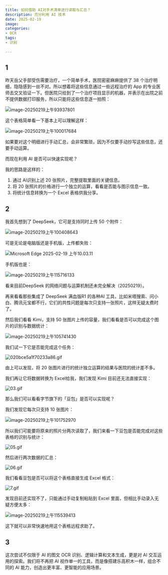```yaml
---
title: 如何借助 AI对手术清单进行读取与汇总？
description: 充分利用 AI 技术
date: 2025-02-19
image: 
categories:
- OCR
tags:
- 识别
 
---
```



## 1

昨天岳父手部受伤需要治疗，一个简单手术，医院密密麻麻提供了 38 个治疗明细，隐隐感到一丝不对。所以想着将这些信息通过一些远程治疗的 App 的专业医师去交叉验证一下。但医院只给到了一个治疗项目显示的机器，并表示在出院之前不提供数据打印服务，所以只能将这些信息逐一拍照：

![image-20250219上午93937801](http://pbox.online/202502190939831.png)

这个表格简单看一下基本上可以理解这样：

![image-20250219上午100017684](http://pbox.online/202502191000727.png)

如果要对这个明细进行手动汇总，会非常繁琐，因为不仅要手动抄写这些信息，还要手动运算。

而现在利用 AI 是否可以快速实现呢？

我的思路是这样的：

1. 通过 AI识别上述 20 张照片，完整提取里面的关键信息。
2. 将 20 张照片的价格进行一个独立的运算，看看是否能与图示信息一致。
3. 将统计信息转换为一个 Excel 表格供我分享。

## 2

我首先想到了 DeepSeek，它可是支持同时上传 50 个附件：

![image-20250219上午100408643](http://pbox.online/202502191004686.png)

可是无论是电脑版还是手机版，上传都失败：

![Microsoft Edge 2025-02-19 上午10.03.11](http://pbox.online/202502191004606.png)

手机版也是：

![image-20250219上午115716133](http://pbox.online/202502191157162.png)

看来目前DeepSeek 的网络问题与运算机制还未完全解决（20250219）。

再来看看那些集成了 DeepSeek 满血版R1 的各种AI 工具，比如米塔搜索、问小白、腾讯元宝都不行，它们的共性问题是每次只支持一张照片，这样无疑太费时了。

然后我们看看 Kimi，支持 50 张图片上传的容量，我们看看是否可以完成这个图片的识别与数据统计：

![image-20250219上午105741430](http://pbox.online/202502191057467.png)

我们试一下它是否能完成这个任务：

![020bce5a1f70233a86.gif](https://www.z4a.net/images/2025/02/19/020bce5a1f70233a86.gif)

由上可以发现，将 20 张图片进行的统计独立运算的结果与医院的统计差不多。

我们再让它将数据转换为 Excel给我，我们发现 Kimi 目前还无法直接实现：

![03.gif](https://www.z4a.net/images/2025/02/19/03.gif)



那么我们可以看看字节旗下的「豆包」是否可以实现呢？

我们发现它每次只支持 10 张图片：

![image-20250219上午101752970](http://pbox.online/202502191017016.png)

所以我们可能要将原来的照片分两次读取了，我们来看一下豆包是否能完成对这些表格的识别与统计：

![05.gif](https://www.z4a.net/images/2025/02/19/05.gif)



然后进行两次数据的汇总：

![06.gif](https://www.z4a.net/images/2025/02/19/06.gif)



我们看看豆包是否可以将这个表格直接生成 Excel 格式：

![7.gif](https://www.z4a.net/images/2025/02/19/7.gif)

发现目前还实现不了，只能通过手动复制粘贴到 Excel 里面，但相比手动录入无疑方便太多：

![image-20250219上午115539413](http://pbox.online/202502191155464.png)

这下就可以非常快速地用这个表格远程求助了。

## 3

这次尝试不仅限于 AI 的图文 OCR 识别、逻辑计算和文本生成，更是对 AI 交互运用的探索。我们将不再把 AI 视作单一的工具，而是像搭建乐高积木一样，组合不同的 AI 能力，创造出更丰富、更智能的应用场景。

